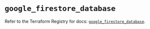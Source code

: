 # `google_firestore_database`

Refer to the Terraform Registry for docs: [`google_firestore_database`](https://registry.terraform.io/providers/hashicorp/google-beta/5.22.0/docs/resources/google_firestore_database).

